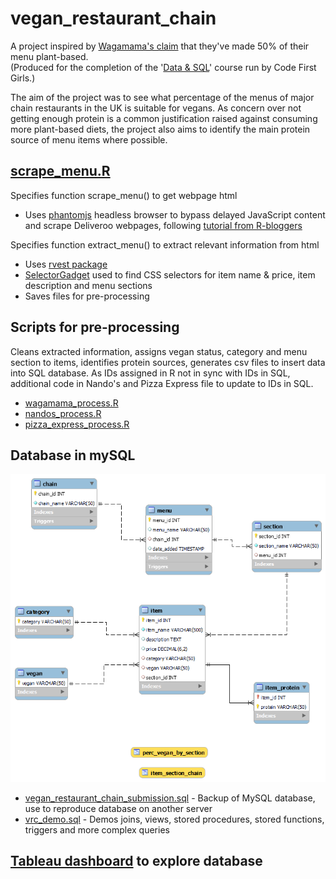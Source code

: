 # vegan_restaurant_chain
A project inspired by [Wagamama's claim](https://www.wagamama.com/50-percent-plant-based) that they've made 50% of their menu plant-based.  
(Produced for the completion of the '[Data & SQL](https://codefirstgirls.org.uk/courses/classes/career-switcher/)' course run by Code First Girls.)  

The aim of the project was to see what percentage of the menus of major chain restaurants in the UK is suitable for vegans. As concern over not getting enough protein is a common justification raised against consuming more plant-based diets, the project also aims to identify the main protein source of menu items where possible.

## [scrape_menu.R](https://github.com/vtwkam1/vegan_restaurant_chain/blob/main/scrape_menu.R)
Specifies function scrape_menu() to get webpage html
- Uses [phantomjs](https://phantomjs.org/) headless browser to bypass delayed JavaScript content and scrape Deliveroo webpages, following [tutorial from R-bloggers](https://www.r-bloggers.com/2016/03/web-scraping-javascript-rendered-sites/)

Specifies function extract_menu() to extract relevant information from html
- Uses [rvest package](https://rvest.tidyverse.org/) 
- [SelectorGadget](https://rvest.tidyverse.org/articles/selectorgadget.html) used to find CSS selectors for item name & price, item description and menu sections
- Saves files for pre-processing

## Scripts for pre-processing
Cleans extracted information, assigns vegan status, category and menu section to items, identifies protein sources, generates csv files to insert data into SQL database. As IDs assigned in R not in sync with IDs in SQL, additional code in Nando's and Pizza Express file to update to IDs in SQL.
- [wagamama_process.R](https://github.com/vtwkam1/vegan_restaurant_chain/blob/main/wagamama_process.R)
- [nandos_process.R](https://github.com/vtwkam1/vegan_restaurant_chain/blob/main/nandos_process.R)
- [pizza_express_process.R](https://github.com/vtwkam1/vegan_restaurant_chain/blob/main/pizza_express_process.R)

## Database in mySQL
![Entity relationship diagram](https://github.com/vtwkam1/vegan_restaurant_chain/blob/main/vrc_er_diagram.png)
- [vegan_restaurant_chain_submission.sql](https://github.com/vtwkam1/vegan_restaurant_chain/blob/main/vegan_restaurant_chain_submission.sql) - Backup of MySQL database, use to reproduce database on another server
- [vrc_demo.sql](https://github.com/vtwkam1/vegan_restaurant_chain/blob/main/vrc_demo.sql) - Demos joins, views, stored procedures, stored functions, triggers and more complex queries


## [Tableau dashboard](https://public.tableau.com/app/profile/vanessa.kam/viz/vegan_restaurant_chain/1_Category) to explore database
